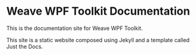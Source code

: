 # Weave WPF Toolkit Documentation

This is the documentation site for Weave WPF Toolkit.

This site is a static website composed using Jekyll and a template called Just the Docs.